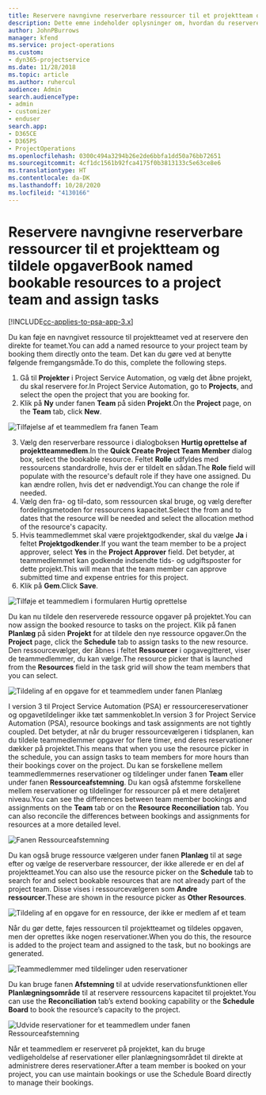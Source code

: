 ```yaml
---
title: Reservere navngivne reserverbare ressourcer til et projektteam og tildele opgaver
description: Dette emne indeholder oplysninger om, hvordan du reserverer navngivne ressourcer til projektteams og tildeler dem til opgaver.
author: JohnPBurrows
manager: kfend
ms.service: project-operations
ms.custom:
- dyn365-projectservice
ms.date: 11/28/2018
ms.topic: article
ms.author: ruhercul
audience: Admin
search.audienceType:
- admin
- customizer
- enduser
search.app:
- D365CE
- D365PS
- ProjectOperations
ms.openlocfilehash: 0300c494a3294b26e2de6bbfa1dd50a76bb72651
ms.sourcegitcommit: 4cf1dc1561b92fca4175f0b3813133c5e63ce8e6
ms.translationtype: HT
ms.contentlocale: da-DK
ms.lasthandoff: 10/28/2020
ms.locfileid: "4130166"
---
```

# <a name="book-named-bookable-resources-to-a-project-team-and-assign-tasks"></a><span data-ttu-id="cba43-103">Reservere navngivne reserverbare ressourcer til et projektteam og tildele opgaver</span><span class="sxs-lookup"><span data-stu-id="cba43-103">Book named bookable resources to a project team and assign tasks</span></span> 

[!INCLUDE[cc-applies-to-psa-app-3.x](../includes/cc-applies-to-psa-app-3x.md)]

<span data-ttu-id="cba43-104">Du kan føje en navngivet ressource til projektteamet ved at reservere den direkte for teamet.</span><span class="sxs-lookup"><span data-stu-id="cba43-104">You can  add a named resource to your project team by booking them directly onto the team.</span></span> <span data-ttu-id="cba43-105">Det kan du gøre ved at benytte følgende fremgangsmåde.</span><span class="sxs-lookup"><span data-stu-id="cba43-105">To do this, complete the following steps.</span></span>

1. <span data-ttu-id="cba43-106">Gå til **Projekter** i Project Service Automation, og vælg det åbne projekt, du skal reservere for.</span><span class="sxs-lookup"><span data-stu-id="cba43-106">In  Project Service Automation, go to **Projects**, and select the open the project that you are booking for.</span></span>
2. <span data-ttu-id="cba43-107">Klik på **Ny** under fanen **Team** på siden **Projekt**.</span><span class="sxs-lookup"><span data-stu-id="cba43-107">On the **Project** page, on the **Team** tab, click **New**.</span></span> 

![Tilføjelse af et teammedlem fra fanen Team](media/RM-how-to-1.png)

3. <span data-ttu-id="cba43-109">Vælg den reserverbare ressource i dialogboksen **Hurtig oprettelse af projektteammedlem**.</span><span class="sxs-lookup"><span data-stu-id="cba43-109">In the **Quick Create Project Team Member** dialog box, select the bookable resource.</span></span> <span data-ttu-id="cba43-110">Feltet **Rolle** udfyldes med ressourcens standardrolle, hvis der er tildelt en sådan.</span><span class="sxs-lookup"><span data-stu-id="cba43-110">The **Role** field will populate with the resource's default role if they have one assigned.</span></span> <span data-ttu-id="cba43-111">Du kan ændre rollen, hvis det er nødvendigt.</span><span class="sxs-lookup"><span data-stu-id="cba43-111">You can change the role if needed.</span></span> 
4. <span data-ttu-id="cba43-112">Vælg den fra- og til-dato, som ressourcen skal bruge, og vælg derefter fordelingsmetoden for ressourcens kapacitet.</span><span class="sxs-lookup"><span data-stu-id="cba43-112">Select the from and to dates that the resource will be needed and select the allocation method of the resource's capacity.</span></span> 
5. <span data-ttu-id="cba43-113">Hvis teammedlemmet skal være projektgodkender, skal du vælge **Ja** i feltet **Projektgodkender**.</span><span class="sxs-lookup"><span data-stu-id="cba43-113">If you want the team member to be a project approver, select **Yes** in the **Project Approver** field.</span></span> <span data-ttu-id="cba43-114">Det betyder, at teammedlemmet kan godkende indsendte tids- og udgiftsposter for dette projekt.</span><span class="sxs-lookup"><span data-stu-id="cba43-114">This will mean that the team member can approve submitted time and expense entries for this project.</span></span> 
6. <span data-ttu-id="cba43-115">Klik på **Gem**.</span><span class="sxs-lookup"><span data-stu-id="cba43-115">Click **Save**.</span></span>

![Tilføje et teammedlem i formularen Hurtig oprettelse](media/RM-how-to-2.png)


<span data-ttu-id="cba43-117">Du kan nu tildele den reserverede ressource opgaver på projektet.</span><span class="sxs-lookup"><span data-stu-id="cba43-117">You can now assign the booked resource to tasks on the project.</span></span> <span data-ttu-id="cba43-118">Klik på fanen **Planlæg** på siden **Projekt** for at tildele den nye ressource opgaver.</span><span class="sxs-lookup"><span data-stu-id="cba43-118">On the **Project** page, click the **Schedule** tab to assign tasks to the new resource.</span></span> <span data-ttu-id="cba43-119">Den ressourcevælger, der åbnes i feltet **Ressourcer** i opgavegitteret, viser de teammedlemmer, du kan vælge.</span><span class="sxs-lookup"><span data-stu-id="cba43-119">The resource picker that is launched from the **Resources** field in the task grid will show the team members that you can select.</span></span>

![Tildeling af en opgave for et teammedlem under fanen Planlæg](media/RM-how-to-3.png)

<span data-ttu-id="cba43-121">I version 3 til Project Service Automation (PSA) er ressourcereservationer og opgavetildelinger ikke tæt sammenkoblet.</span><span class="sxs-lookup"><span data-stu-id="cba43-121">In version 3 for Project Service Automation (PSA), resource bookings and task assignments are not tightly coupled.</span></span> <span data-ttu-id="cba43-122">Det betyder, at når du bruger ressourcevælgeren i tidsplanen, kan du tildele teammedlemmer opgaver for flere timer, end deres reservationer dækker på projektet.</span><span class="sxs-lookup"><span data-stu-id="cba43-122">This means that when you use the resource picker in the schedule, you can assign tasks to team members for more hours than their bookings cover on the project.</span></span>
<span data-ttu-id="cba43-123">Du kan se forskellene mellem teammedlemmernes reservationer og tildelinger under fanen **Team** eller under fanen **Ressourceafstemning**. Du kan også afstemme forskellene mellem reservationer og tildelinger for ressourcer på et mere detaljeret niveau.</span><span class="sxs-lookup"><span data-stu-id="cba43-123">You can see the differences between team member bookings and assignments on the **Team** tab or on the **Resource Reconciliation** tab. You can also reconcile the differences between bookings and assignments for resources at a more detailed level.</span></span>

![Fanen Ressourceafstemning](media/RM-how-to-4.png)

<span data-ttu-id="cba43-125">Du kan også bruge ressource vælgeren under fanen **Planlæg** til at søge efter og vælge de reserverbare ressourcer, der ikke allerede er en del af projektteamet.</span><span class="sxs-lookup"><span data-stu-id="cba43-125">You can also use the resource picker on the **Schedule** tab to search for and select bookable resources that are not already part of the project team.</span></span> <span data-ttu-id="cba43-126">Disse vises i ressourcevælgeren som **Andre ressourcer**.</span><span class="sxs-lookup"><span data-stu-id="cba43-126">These are shown in the resource picker as **Other Resources**.</span></span>

![Tildeling af en opgave for en ressource, der ikke er medlem af et team](media/RM-how-to-5.png)

<span data-ttu-id="cba43-128">Når du gør dette, føjes ressourcen til projektteamet og tildeles opgaven, men der oprettes ikke nogen reservationer.</span><span class="sxs-lookup"><span data-stu-id="cba43-128">When you do this, the resource is added to the project team and assigned to the task, but no bookings are generated.</span></span>

![Teammedlemmer med tildelinger uden reservationer](media/RM-how-to-6.png)

<span data-ttu-id="cba43-130">Du kan bruge fanen **Afstemning** til at udvide reservationsfunktionen eller **Planlægningsområde** til at reservere ressourcens kapacitet til projektet.</span><span class="sxs-lookup"><span data-stu-id="cba43-130">You can use the **Reconciliation** tab’s extend booking capability or the **Schedule Board** to book the resource’s capacity to the project.</span></span>

![Udvide reservationer for et teammedlem under fanen Ressourceafstemning](media/RM-how-to-7.png)

<span data-ttu-id="cba43-132">Når et teammedlem er reserveret på projektet, kan du bruge vedligeholdelse af reservationer eller planlægningsområdet til direkte at administrere deres reservationer.</span><span class="sxs-lookup"><span data-stu-id="cba43-132">After a team member is booked on your project, you can use maintain bookings or use the Schedule Board directly to manage their bookings.</span></span>
